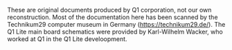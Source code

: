 These are original documents produced by Q1 corporation, not our own reconstruction. Most of the documentation here has been scanned by the Technikum29 computer museum in Germany (<a href="https://technikum29.de/">https://technikum29.de/</a>). The Q1 Lite main board schematics were provided by Karl-Wilhelm Wacker, who worked at Q1 in the Q1 Lite develoopment.
